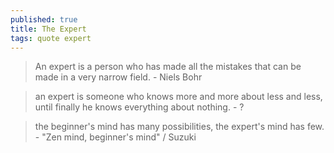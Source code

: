```yaml
---
published: true
title: The Expert
tags: quote expert
---
```

> An expert is a person who has made all the mistakes that can be made in a very narrow field. -  Niels Bohr

> an expert is someone who knows more and more about less and less, until finally he knows everything about nothing. - ?

> the beginner's mind has many possibilities, the expert's mind has few. - "Zen mind, beginner's mind" / Suzuki
